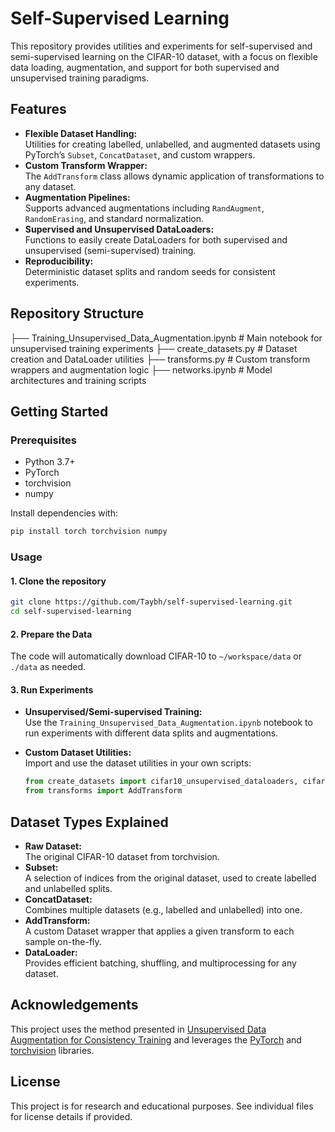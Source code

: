# Self-Supervised Learning

This repository provides utilities and experiments for self-supervised and semi-supervised learning on the CIFAR-10 dataset, with a focus on flexible data loading, augmentation, and support for both supervised and unsupervised training paradigms.

## Features

- **Flexible Dataset Handling:**  
  Utilities for creating labelled, unlabelled, and augmented datasets using PyTorch’s `Subset`, `ConcatDataset`, and custom wrappers.
- **Custom Transform Wrapper:**  
  The `AddTransform` class allows dynamic application of transformations to any dataset.
- **Augmentation Pipelines:**  
  Supports advanced augmentations including `RandAugment`, `RandomErasing`, and standard normalization.
- **Supervised and Unsupervised DataLoaders:**  
  Functions to easily create DataLoaders for both supervised and unsupervised (semi-supervised) training.
- **Reproducibility:**  
  Deterministic dataset splits and random seeds for consistent experiments.


## Repository Structure
├── Training_Unsupervised_Data_Augmentation.ipynb # Main notebook for unsupervised training experiments
├── create_datasets.py # Dataset creation and DataLoader utilities
├── transforms.py # Custom transform wrappers and augmentation logic
├── networks.ipynb # Model architectures and training scripts


## Getting Started

### Prerequisites

- Python 3.7+
- PyTorch
- torchvision
- numpy

Install dependencies with:

```bash
pip install torch torchvision numpy
```

### Usage

#### 1. Clone the repository

```bash
git clone https://github.com/Taybh/self-supervised-learning.git
cd self-supervised-learning
```

#### 2. Prepare the Data

The code will automatically download CIFAR-10 to `~/workspace/data` or `./data` as needed.

#### 3. Run Experiments

- **Unsupervised/Semi-supervised Training:**  
  Use the `Training_Unsupervised_Data_Augmentation.ipynb` notebook to run experiments with different data splits and augmentations.

- **Custom Dataset Utilities:**  
  Import and use the dataset utilities in your own scripts:
  ```python
  from create_datasets import cifar10_unsupervised_dataloaders, cifar10_supervised_dataloaders
  from transforms import AddTransform
  ```

## Dataset Types Explained

- **Raw Dataset:**  
  The original CIFAR-10 dataset from torchvision.
- **Subset:**  
  A selection of indices from the original dataset, used to create labelled and unlabelled splits.
- **ConcatDataset:**  
  Combines multiple datasets (e.g., labelled and unlabelled) into one.
- **AddTransform:**  
  A custom Dataset wrapper that applies a given transform to each sample on-the-fly.
- **DataLoader:**  
  Provides efficient batching, shuffling, and multiprocessing for any dataset.

## Acknowledgements

This project uses the method presented in [Unsupervised Data Augmentation for Consistency Training](https://arxiv.org/abs/1904.12848) and leverages the [PyTorch](https://pytorch.org/) and [torchvision](https://pytorch.org/vision/stable/index.html) libraries.

## License

This project is for research and educational purposes. See individual files for license details if provided.
